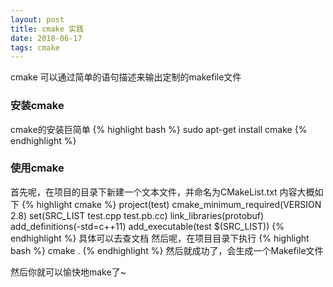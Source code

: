 ```yaml
---
layout: post
title: cmake 实践
date: 2018-06-17 
tags: cmake    
---
```

cmake 可以通过简单的语句描述来输出定制的makefile文件

### 安装cmake

cmake的安装巨简单
{% highlight bash %}
sudo apt-get install cmake
{% endhighlight %}
### 使用cmake

首先呢，在项目的目录下新建一个文本文件，并命名为CMakeList.txt
内容大概如下
{% highlight cmake %}
project(test)
cmake_minimum_required(VERSION 2.8)
set(SRC_LIST test.cpp test.pb.cc)
link_libraries(protobuf)
add_definitions(-std=c++11)
add_executable(test $(SRC_LIST))
{% endhighlight %}
具体可以去查文档
然后呢，在项目目录下执行
{% highlight bash %}
cmake .
{% endhighlight %}
然后就成功了，会生成一个Makefile文件

然后你就可以愉快地make了~